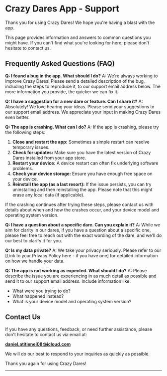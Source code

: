 # Crazy Dares App - Support

Thank you for using Crazy Dares! We hope you're having a blast with the app.

This page provides information and answers to common questions you might have. If you can't find what you're looking for here, please don't hesitate to contact us.

## Frequently Asked Questions (FAQ)

**Q: I found a bug in the app. What should I do?**
A: We're always working to improve Crazy Dares! Please send a detailed description of the bug, including the steps to reproduce it, to our support email address below. The more information you provide, the quicker we can fix it.

**Q: I have a suggestion for a new dare or feature. Can I share it?**
A: Absolutely! We love hearing your ideas. Please send your suggestions to our support email address. We appreciate your input in making Crazy Dares even better.

**Q: The app is crashing. What can I do?**
A: If the app is crashing, please try the following steps:
1. **Close and restart the app:** Sometimes a simple restart can resolve temporary issues.
2. **Check for updates:** Make sure you have the latest version of Crazy Dares installed from your app store.
3. **Restart your device:** A device restart can often fix underlying software problems.
4. **Check your device storage:** Ensure you have enough free space on your device.
5. **Reinstall the app (as a last resort):** If the issue persists, you can try uninstalling and then reinstalling the app. Please note that this might erase any local data (if applicable).

If the crashing continues after trying these steps, please contact us with details about when and how the crashes occur, and your device model and operating system version.

**Q: I have a question about a specific dare. Can you explain it?**
A: While we aim for clarity in our dares, if you have a question about a specific one, please feel free to reach out with the exact wording of the dare, and we'll do our best to clarify it for you.

**Q: Is my data private?**
A: We take your privacy seriously. Please refer to our [Link to your Privacy Policy here - if you have one] for detailed information on how we handle your data.

**Q: The app is not working as expected. What should I do?**
A: Please describe the issue you are experiencing in as much detail as possible and send it to our support email address. Include information like:
* What were you trying to do?
* What happened instead?
* What is your device model and operating system version?

## Contact Us

If you have any questions, feedback, or need further assistance, please don't hesitate to contact us via email at:

**daniel.atitienei08@icloud.com**

We will do our best to respond to your inquiries as quickly as possible.

Thank you again for using Crazy Dares!

---
